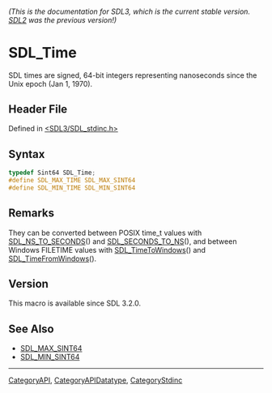 ###### (This is the documentation for SDL3, which is the current stable version. [SDL2](https://wiki.libsdl.org/SDL2/) was the previous version!)
# SDL_Time

SDL times are signed, 64-bit integers representing nanoseconds since the Unix epoch (Jan 1, 1970).

## Header File

Defined in [<SDL3/SDL_stdinc.h>](https://github.com/libsdl-org/SDL/blob/main/include/SDL3/SDL_stdinc.h)

## Syntax

```c
typedef Sint64 SDL_Time;
#define SDL_MAX_TIME SDL_MAX_SINT64
#define SDL_MIN_TIME SDL_MIN_SINT64
```

## Remarks

They can be converted between POSIX time_t values with
[SDL_NS_TO_SECONDS](SDL_NS_TO_SECONDS)() and
[SDL_SECONDS_TO_NS](SDL_SECONDS_TO_NS)(), and between Windows FILETIME
values with [SDL_TimeToWindows](SDL_TimeToWindows)() and
[SDL_TimeFromWindows](SDL_TimeFromWindows)().

## Version

This macro is available since SDL 3.2.0.

## See Also

- [SDL_MAX_SINT64](SDL_MAX_SINT64)
- [SDL_MIN_SINT64](SDL_MIN_SINT64)

----
[CategoryAPI](CategoryAPI), [CategoryAPIDatatype](CategoryAPIDatatype), [CategoryStdinc](CategoryStdinc)

